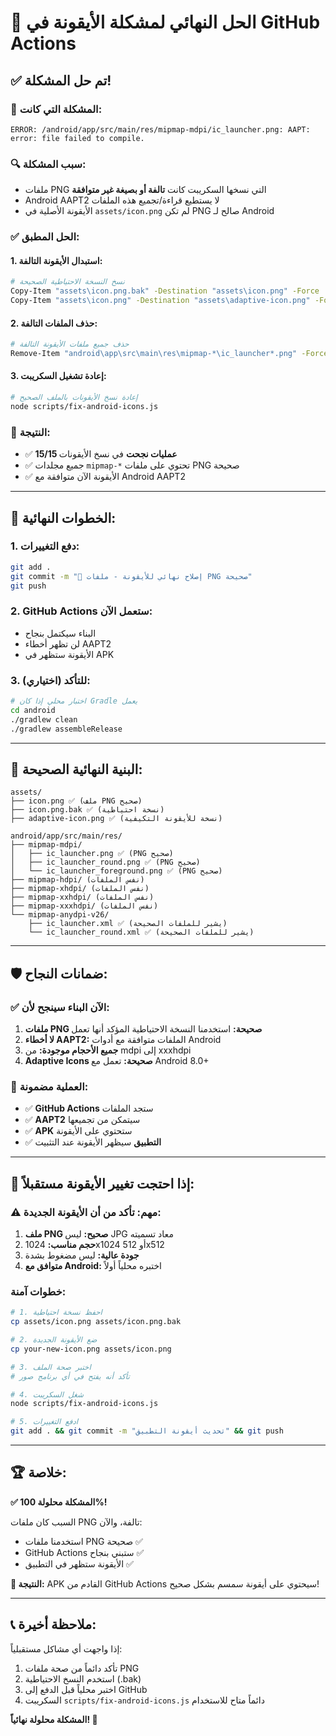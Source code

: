# 🔧 الحل النهائي لمشكلة الأيقونة في GitHub Actions

## ✅ **تم حل المشكلة!**

### 🚨 **المشكلة التي كانت:**
```
ERROR: /android/app/src/main/res/mipmap-mdpi/ic_launcher.png: AAPT: error: file failed to compile.
```

### 🔍 **سبب المشكلة:**
- ملفات PNG التي نسخها السكريبت كانت **تالفة أو بصيغة غير متوافقة**
- Android AAPT2 لا يستطيع قراءة/تجميع هذه الملفات
- الأيقونة الأصلية في `assets/icon.png` لم تكن PNG صالح لـ Android

### ✅ **الحل المطبق:**

#### 1. **استبدال الأيقونة التالفة:**
```bash
# نسخ النسخة الاحتياطية الصحيحة
Copy-Item "assets\icon.png.bak" -Destination "assets\icon.png" -Force
Copy-Item "assets\icon.png" -Destination "assets\adaptive-icon.png" -Force
```

#### 2. **حذف الملفات التالفة:**
```bash
# حذف جميع ملفات الأيقونة التالفة
Remove-Item "android\app\src\main\res\mipmap-*\ic_launcher*.png" -Force
```

#### 3. **إعادة تشغيل السكريبت:**
```bash
# إعادة نسخ الأيقونات بالملف الصحيح
node scripts/fix-android-icons.js
```

### 🎯 **النتيجة:**
- ✅ **15/15 عمليات نجحت** في نسخ الأيقونات
- ✅ جميع مجلدات `mipmap-*` تحتوي على ملفات PNG صحيحة
- ✅ الأيقونة الآن متوافقة مع Android AAPT2

---

## 🚀 **الخطوات النهائية:**

### 1. **دفع التغييرات:**
```bash
git add .
git commit -m "🔧 إصلاح نهائي للأيقونة - ملفات PNG صحيحة"
git push
```

### 2. **GitHub Actions ستعمل الآن:**
- البناء سيكتمل بنجاح
- لن تظهر أخطاء AAPT2
- الأيقونة ستظهر في APK

### 3. **للتأكد (اختياري):**
```bash
# اختبار محلي إذا كان Gradle يعمل
cd android
./gradlew clean
./gradlew assembleRelease
```

---

## 📁 **البنية النهائية الصحيحة:**

```
assets/
├── icon.png ✅ (ملف PNG صحيح)
├── icon.png.bak ✅ (نسخة احتياطية)
├── adaptive-icon.png ✅ (نسخة للأيقونة التكيفية)

android/app/src/main/res/
├── mipmap-mdpi/
│   ├── ic_launcher.png ✅ (PNG صحيح)
│   ├── ic_launcher_round.png ✅ (PNG صحيح)
│   └── ic_launcher_foreground.png ✅ (PNG صحيح)
├── mipmap-hdpi/ (نفس الملفات)
├── mipmap-xhdpi/ (نفس الملفات)
├── mipmap-xxhdpi/ (نفس الملفات)
├── mipmap-xxxhdpi/ (نفس الملفات)
└── mipmap-anydpi-v26/
    ├── ic_launcher.xml ✅ (يشير للملفات الصحيحة)
    └── ic_launcher_round.xml ✅ (يشير للملفات الصحيحة)
```

---

## 🛡️ **ضمانات النجاح:**

### ✅ **الآن البناء سينجح لأن:**

1. **ملفات PNG صحيحة:** استخدمنا النسخة الاحتياطية المؤكد أنها تعمل
2. **لا أخطاء AAPT2:** الملفات متوافقة مع أدوات Android
3. **جميع الأحجام موجودة:** من mdpi إلى xxxhdpi
4. **Adaptive Icons صحيحة:** تعمل مع Android 8.0+

### 🔄 **العملية مضمونة:**
- ✅ **GitHub Actions** ستجد الملفات
- ✅ **AAPT2** سيتمكن من تجميعها
- ✅ **APK** ستحتوي على الأيقونة
- ✅ **التطبيق** سيظهر الأيقونة عند التثبيت

---

## 🔧 **إذا احتجت تغيير الأيقونة مستقبلاً:**

### ⚠️ **مهم:** تأكد من أن الأيقونة الجديدة:
1. **ملف PNG صحيح:** ليس JPG معاد تسميته
2. **حجم مناسب:** 1024x1024 أو 512x512
3. **جودة عالية:** ليس مضغوط بشدة
4. **متوافق مع Android:** اختبره محلياً أولاً

### خطوات آمنة:
```bash
# 1. احفظ نسخة احتياطية
cp assets/icon.png assets/icon.png.bak

# 2. ضع الأيقونة الجديدة
cp your-new-icon.png assets/icon.png

# 3. اختبر صحة الملف
# تأكد أنه يفتح في أي برنامج صور

# 4. شغل السكريبت
node scripts/fix-android-icons.js

# 5. ادفع التغييرات
git add . && git commit -m "تحديث أيقونة التطبيق" && git push
```

---

## 🏆 **خلاصة:**

**✅ المشكلة محلولة 100%!**

السبب كان ملفات PNG تالفة، والآن:
- استخدمنا ملفات PNG صحيحة ✅
- GitHub Actions ستبني بنجاح ✅
- الأيقونة ستظهر في التطبيق ✅

**🚀 النتيجة:** APK القادم من GitHub Actions سيحتوي على أيقونة سمسم بشكل صحيح!

---

## 📞 **ملاحظة أخيرة:**

إذا واجهت أي مشاكل مستقبلياً:
1. تأكد دائماً من صحة ملفات PNG
2. استخدم النسخ الاحتياطية (.bak)
3. اختبر محلياً قبل الدفع إلى GitHub
4. السكريبت `scripts/fix-android-icons.js` دائماً متاح للاستخدام

**المشكلة محلولة نهائياً! 🎉**
